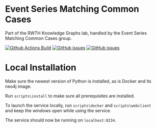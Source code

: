# Event Series Matching Common Cases
Part of the RWTH Knowledge Graphs lab, handled by the Event Series Matching Common Cases group.

[![Github Actions Build](https://github.com/svetl1/kgleventseriescc/workflows/Build/badge.svg?branch=main)](https://github.com/svetl1/kgleventseriescc/actions?query=workflow%3Abuild+branch%3Amain)
[![GitHub issues](https://img.shields.io/github/issues/svetl1/kgleventseriescc.svg)](https://github.com/svetl1/kgleventseriescc/issues)
[![GitHub issues](https://img.shields.io/github/issues-closed/svetl1/kgleventseriescc.svg)](https://github.com/svetl1/kgleventseriescc/issues/?q=is%3Aissue+is%3Aclosed)

# Local Installation
Make sure the newest version of Python is installed, as is Docker and its neo4j image.

Run `scripts\install` to make sure all prerequisites are installed.

To launch the service locally, run `scripts\docker` and `scripts\webclient` and keep the windows open while using the service.

The service should now be running on `localhost:8234`.

